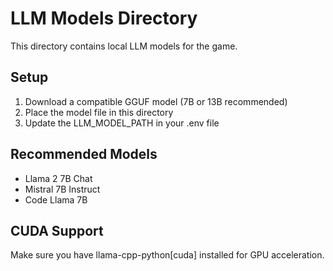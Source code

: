 # LLM Models Directory

This directory contains local LLM models for the game.

## Setup
1. Download a compatible GGUF model (7B or 13B recommended)
2. Place the model file in this directory
3. Update the LLM_MODEL_PATH in your .env file

## Recommended Models
- Llama 2 7B Chat
- Mistral 7B Instruct
- Code Llama 7B

## CUDA Support
Make sure you have llama-cpp-python[cuda] installed for GPU acceleration.

